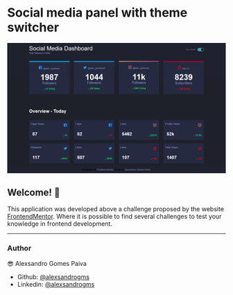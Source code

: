 # Social media panel with theme switcher

![img-illustration](/src/illustration.png?style=centerme)

## Welcome! 👋

This application was developed above a challenge proposed by the website
[FrontendMentor](https://www.frontendmentor.io/). Where it is possible to find several challenges to test your knowledge in frontend development.

---

### Author

😎 Alexsandro Gomes Paiva

- Github: [@alexsandrogms](https://github.com/Alexsandrogms)
- Linkedin: [@alexsandrogms](https://linkedin.com/in/alexsandrogomes)
